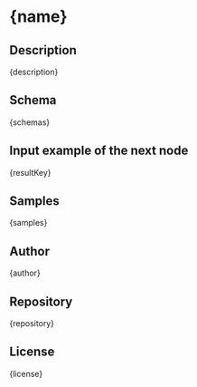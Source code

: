 # {name}

## Description

{description}

## Schema

{schemas}

## Input example of the next node

{resultKey}

## Samples

{samples}

## Author

{author}

## Repository

{repository}

## License

{license}

